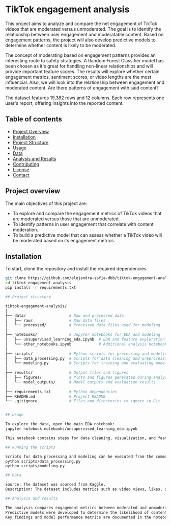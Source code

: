 # TikTok engagement analysis

This project aims to analyze and compare the net engagement of TikTok videos that are moderated versus unmoderated. The goal is to identify the relationship between user engagement and moderatable content. Based on engagement patterns, the project will also develop predictive models to determine whether content is likely to be moderated. 

The concept of moderating based on engagement patterns provides an interesting route to safety strategies. A Random Forest Classifier model has been chosen as it's great for handling non-linear relationships and will provide important feature scores. The results will explore whether certain engagement metrics, sentiment scores, or video lengths are the most influencial. Also, we will look into the relationship between engagement and moderated content. Are there patterns of engagement with said content? 

The dataset features 19,382 rows and 12 columns. Each row represents one user's report, offering insights into the reported content.

## Table of contents
- [Project Overview](#project-overview)
- [Installation](#installation)
- [Project Structure](#project-structure)
- [Usage](#usage)
- [Data](#data)
- [Analysis and Results](#analysis-and-results)
- [Contributing](#contributing)
- [License](#license)
- [Contact](#contact)

## Project overview

The main objectives of this project are:
- To explore and compare the engagement metrics of TikTok videos that are moderated versus those that are unmoderated.
- To identify patterns in user engagement that correlate with content moderation.
- To build a predictive model that can assess whether a TikTok video will be moderated based on its engagement metrics.

## Installation

To start, clone the repository and install the required dependencies.

```bash
git clone https://github.com/alejandra-sofia-dbb/tiktok-engagement-analysis.git
cd tiktok-engagement-analysis
pip install -r requirements.txt

## Project structure

tiktok-engagement-analysis/
│
├── data/                   # Raw and processed data
│   ├── raw/                # Raw data files
│   └── processed/          # Processed data files used for modeling
│
├── notebooks/              # Jupyter notebooks for EDA and modeling
│   ├── unsupervised_learning_eda.ipynb  # EDA and feature exploration notebook
│   └── other_notebooks.ipynb            # Additional analysis notebooks
│
├── scripts/                # Python scripts for processing and modeling
│   ├── data_processing.py  # Scripts for data cleaning and preprocessing
│   └── modeling.py         # Scripts for training and evaluating models
│
├── results/                # Output files and figures
│   ├── figures/            # Plots and figures generated during analysis
│   └── model_outputs/      # Model outputs and evaluation results
│
├── requirements.txt        # Python dependencies
├── README.md               # Project README
└── .gitignore              # Files and directories to ignore in Git


## Usage

To explore the data, open the main EDA notebook:
jupyter notebook notebooks/unsupervised_learning_eda.ipynb

This notebook contains steps for data cleaning, visualization, and feature analysis, including calculations of engagement metrics.

## Running the scripts

Scripts for data processing and modeling can be executed from the command line:
python scripts/data_processing.py
python scripts/modeling.py

## Data

Source: The dataset was sourced from Kaggle.
Description: The dataset includes metrics such as video views, likes, shares, comments, and the moderation status of videos.

## Analysis and results

The analysis compares engagement metrics between moderated and unmoderated videos, revealing patterns that suggest why some content gets moderated.
Predictive models were developed to determine the likelihood of content being moderated based on engagement patterns.
Key findings and model performance metrics are documented in the notebooks/unsupervised_learning_eda.ipynb notebook and the results/ folder.




